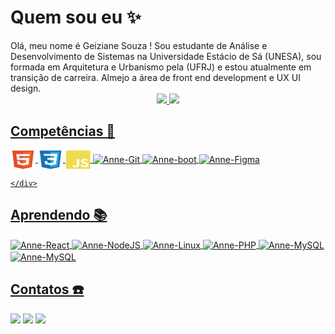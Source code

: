   <h1>Quem sou eu ✨</h1>
Olá, meu nome é Geiziane Souza ! 
Sou estudante de Análise e Desenvolvimento de Sistemas na Universidade Estácio de Sá (UNESA), sou formada em Arquitetura e Urbanismo pela (UFRJ) e estou atualmente em transição de carreira. Almejo a área de front end development e UX UI design. 
  <div align="center">
    <a href="https://github.com/Geiziane-Souza">
    <img height="180em" src="https://github-readme-stats.vercel.app/api?username=Geiziane-Souza&show_icons=true&theme=dracula&include_all_commits=true&count_private=true"/>
    <img height="180em" src="https://github-readme-stats.vercel.app/api/top-langs/?username=Geiziane-Souza&layout=compact&langs_count=7&theme=dracula"/>
  </div>
  <div>
  <h2>Competências 🥇</h2> 
    <img align="center" alt="Anne-HTML" height="30" width="40" src="https://raw.githubusercontent.com/devicons/devicon/master/icons/html5/html5-original.svg">
    <img align="center" alt="Anne-CSS" height="30" width="40" src="https://raw.githubusercontent.com/devicons/devicon/master/icons/css3/css3-original.svg">
    <img align="center" alt="Anne-Js" height="30" width="40" src="https://raw.githubusercontent.com/devicons/devicon/master/icons/javascript/javascript-plain.svg">
    <img align="center" alt="Anne-Git" height="30" width="40" src="https://cdn.jsdelivr.net/gh/devicons/devicon/icons/git/git-original.svg" />
    <img align="center" alt="Anne-boot" height="30" width="40" src="https://cdn.jsdelivr.net/gh/devicons/devicon/icons/bootstrap/bootstrap-original.svg" />
    <img align="center" alt="Anne-Figma" height="30" width="40" src="https://cdn.jsdelivr.net/gh/devicons/devicon/icons/figma/figma-original.svg" />
    
    </div>


    
  <div>
    <h2>Aprendendo 📚</h2>  
    <img align="center" alt="Anne-React" height="30" width="40" src="https://cdn.jsdelivr.net/gh/devicons/devicon/icons/react/react-original.svg"/>
    <img align="center" alt="Anne-NodeJS" height="30" width="40" src="https://cdn.jsdelivr.net/gh/devicons/devicon/icons/nodejs/nodejs-original.svg"/>
    <img align="center" alt="Anne-Linux" height="30" width="40" src="https://cdn.jsdelivr.net/gh/devicons/devicon/icons/linux/linux-original.svg"/>
    <img align="center" alt="Anne-PHP" height="30" width="40" src="https://cdn.jsdelivr.net/gh/devicons/devicon/icons/php/php-plain.svg"/>
    <img align="center" alt="Anne-MySQL" height="30" width="40" src="https://cdn.jsdelivr.net/gh/devicons/devicon/icons/mysql/mysql-original.svg"/>
    <img align="center" alt="Anne-MySQL" height="30" width="40" src="https://cdn.jsdelivr.net/gh/devicons/devicon/icons/java/java-original.svg"/>
    
  </div>

    
 <h2>Contatos ☎️</h2>
  <a href="https://instagram.com/anne_liina" target="_blank"><img src="https://img.shields.io/badge/-Instagram-%23E4405F?style=for-the-badge&logo=instagram&logoColor=white" target="_blank"></a> 
  <a href = "mailto:geiziane.souza16@gmail.com"><img src="https://img.shields.io/badge/-Gmail-%23333?style=for-the-badge&logo=gmail&logoColor=white" target="_blank"></a>
  <a href="https://www.linkedin.com/in/geiziane-souza" target="_blank"><img src="https://img.shields.io/badge/-LinkedIn-%230077B5?style=for-the-badge&logo=linkedin&logoColor=white" target="_blank"></a>        
  </div>

